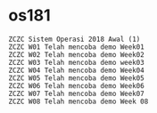 # os181
	ZCZC Sistem Operasi 2018 Awal (1)
	ZCZC W01 Telah mencoba demo Week01
	ZCZC W02 Telah mencoba demo Week02
	ZCZC W03 Telah mencoba demo week03
	ZCZC W04 Telah mencoba demo Week04
	ZCZC W05 Telah mencoba demo Week05
	ZCZC W06 Telah mencoba demo Week06
	ZCZC W07 Telah mencoba demo Week07
	ZCZC W08 Telah mencoba demo Week 08
